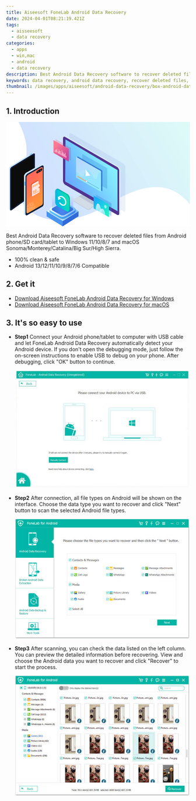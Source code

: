 ```yaml
---
title: Aiseesoft FoneLab Android Data Recovery
date: 2024-04-01T08:21:19.421Z
tags: 
  - aisseesoft
  - data recovery
categories: 
  - apps
  - win,mac
  - android
  - data recovery
description: Best Android Data Recovery software to recover deleted files from Android phone/SD card/tablet to Windows 11/10/8/7 and macOS Sonoma/Monterey/Catalina/Big Sur/High Sierra.
keywords: data recovery, android data recovery, recover deleted files, recover deleted text messages, recover deleted photos, recover deleted videos, recover deleted contacts, recover deleted call logs, recover deleted documents, recover deleted WhatsApp, recover deleted music, recover deleted audio, recover deleted files from Samsung, recover deleted files from HTC, recover deleted files from LG, recover deleted files from Huawei, recover deleted files from Sony, recover deleted files from Sharp, recover deleted files from Android phone, recover deleted files from Android tablet, recover deleted files from Android SD card, recover deleted files from Android device, recover deleted files from Android OS, recover deleted files from Android rooting, recover deleted files from Android device stuck, recover deleted files from Android device locked, recover deleted files from Android forgotten password, recover deleted files from Android ROM flashing, recover deleted files from Android improper handling, recover deleted files from Android accidental deletion, recover deleted files from Android OS/Rooting Error, recover deleted files from Android device failure/stuck, recover deleted files from Android virus attack, recover deleted files from Android system crash, recover deleted files from Android forgotten password, recover deleted files from Android SD card issue
thumbnail: /images/apps/aiseesoft/android-data-recovery/box-android-data-recovery-for-win.png
---
```


## 1. Introduction

![computer](/images/apps/aiseesoft/android-data-recovery/banner.png)

Best Android Data Recovery software to recover deleted files from Android phone/SD card/tablet to Windows 11/10/8/7 and macOS Sonoma/Monterey/Catalina/Big Sur/High Sierra.

- 100% clean & safe
- Android 13/12/11/10/9/8/7/6 Compatible

## 2. Get it

- [Download Aiseesoft FoneLab Android Data Recovery for Windows](/aiseesoft-android-data-recovery-for-win/)
- [Download Aiseesoft FoneLab Android Data Recovery for macOS](/aiseesoft-android-data-recovery-for-mac/)

## 3. It's so easy to use

- **Step1** Connect your Android phone/tablet to computer with USB cable and let FoneLab Android Data Recovery automatically detect your Android device. If you don't open the debugging mode, just follow the on-screen instructions to enable USB to debug on your phone. After debugging, click "OK" button to continue.

    ![](/images/apps/aiseesoft/android-data-recovery/android-connection.jpg)

- **Step2** After connection, all file types on Android will be shown on the interface. Choose the data type you want to recover and click "Next" button to scan the selected Android file types.

    ![](/images/apps/aiseesoft/android-data-recovery/select-android-files.jpg)

- **Step3** After scanning, you can check the data listed on the left column. You can preview the detailed information before recovering. View and choose the Android data you want to recover and click "Recover" to start the process.

    ![](/images/apps/aiseesoft/android-data-recovery/recover-files-from-samsung.jpg)